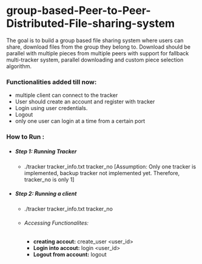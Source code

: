 # group-based-Peer-to-Peer-Distributed-File-sharing-system
The goal is to build a group based file sharing system where users can share, download files from the group they belong to. Download should be parallel with multiple pieces from multiple peers with support for fallback multi-tracker system, parallel downloading and custom piece selection algorithm.


### Functionalities added till now:
  * multiple client can connect to the tracker
  * User should create an account and register with tracker
  * Login using user credentials.
  * Logout
  * only one user can login at a time from a certain port

### How to Run :
  * ##### Step 1: Running Tracker
      * ./tracker tracker_info.txt tracker_no
            [Assumption: Only one tracker is implemented, backup tracker not implemented yet. Therefore, tracker_no is only 1]
  
  * ##### Step 2: Running a client
      * ./tracker tracker_info.txt tracker_no
      * ###### Accessing Functionalites:
          * **creating accout:** create_user <user_id> <passwd>
          * **Login into accout:** login <user_id> <passwd>
          * **Logout from account:** logout

